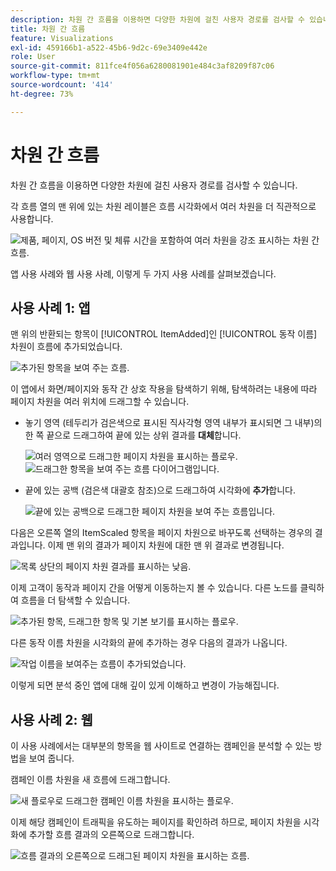```yaml
---
description: 차원 간 흐름을 이용하면 다양한 차원에 걸친 사용자 경로를 검사할 수 있습니다.
title: 차원 간 흐름
feature: Visualizations
exl-id: 459166b1-a522-45b6-9d2c-69e3409e442e
role: User
source-git-commit: 811fce4f056a6280081901e484c3af8209f87c06
workflow-type: tm+mt
source-wordcount: '414'
ht-degree: 73%

---
```


# 차원 간 흐름

차원 간 흐름을 이용하면 다양한 차원에 걸친 사용자 경로를 검사할 수 있습니다.

각 흐름 열의 맨 위에 있는 차원 레이블은 흐름 시각화에서 여러 차원을 더 직관적으로 사용합니다.

![제품, 페이지, OS 버전 및 체류 시간을 포함하여 여러 차원을 강조 표시하는 차원 간 흐름.](assets/flow.png)

앱 사용 사례와 웹 사용 사례, 이렇게 두 가지 사용 사례를 살펴보겠습니다.

## 사용 사례 1: 앱

맨 위의 반환되는 항목이 [!UICONTROL ItemAdded]인 [!UICONTROL 동작 이름] 차원이 흐름에 추가되었습니다.

![추가된 항목을 보여 주는 흐름.](assets/multi-dimensional-flow.png)

이 앱에서 화면/페이지와 동작 간 상호 작용을 탐색하기 위해, 탐색하려는 내용에 따라 페이지 차원을 여러 위치에 드래그할 수 있습니다.

* 놓기 영역 (테두리가 검은색으로 표시된 직사각형 영역 내부가 표시되면 그 내부)의 한 쪽 끝으로 드래그하여 끝에 있는 상위 결과를 **대체**&#x200B;합니다.

  ![여러 영역으로 드래그한 페이지 차원을 표시하는 플로우.](assets/multi-dimensional-flow2.png) ![드래그한 항목을 보여 주는 흐름 다이어그램입니다.](assets/multi-dimensional-flow3.png)

* 끝에 있는 공백 (검은색 대괄호 참조)으로 드래그하여 시각화에 **추가**&#x200B;합니다.

  ![끝에 있는 공백으로 드래그한 페이지 차원을 보여 주는 흐름입니다.](assets/multi-dimensional-flow4.png)

다음은 오른쪽 열의 ItemScaled 항목을 페이지 차원으로 바꾸도록 선택하는 경우의 결과입니다. 이제 맨 위의 결과가 페이지 차원에 대한 맨 위 결과로 변경됩니다.

![목록 상단의 페이지 차원 결과를 표시하는 낮음.](assets/multi-dimensional-flow5.png)

이제 고객이 동작과 페이지 간을 어떻게 이동하는지 볼 수 있습니다. 다른 노드를 클릭하여 흐름을 더 탐색할 수 있습니다.

![추가된 항목, 드래그한 항목 및 기본 보기를 표시하는 플로우.](assets/multi-dimensional-flow6.png)

다른 동작 이름 차원을 시각화의 끝에 추가하는 경우 다음의 결과가 나옵니다.

![작업 이름을 보여주는 흐름이 추가되었습니다.](assets/multi-dimensional-flow7.png)

이렇게 되면 분석 중인 앱에 대해 깊이 있게 이해하고 변경이 가능해집니다.

## 사용 사례 2: 웹

이 사용 사례에서는 대부분의 항목을 웹 사이트로 연결하는 캠페인을 분석할 수 있는 방법을 보여 줍니다.

캠페인 이름 차원을 새 흐름에 드래그합니다.

![새 플로우로 드래그한 캠페인 이름 차원을 표시하는 플로우.](assets/multi-dimensional-flow8.png)

이제 해당 캠페인이 트래픽을 유도하는 페이지를 확인하려 하므로, 페이지 차원을 시각화에 추가할 흐름 결과의 오른쪽으로 드래그합니다.

![흐름 결과의 오른쪽으로 드래그된 페이지 차원을 표시하는 흐름.](assets/multi-dimensional-flow9.png)
